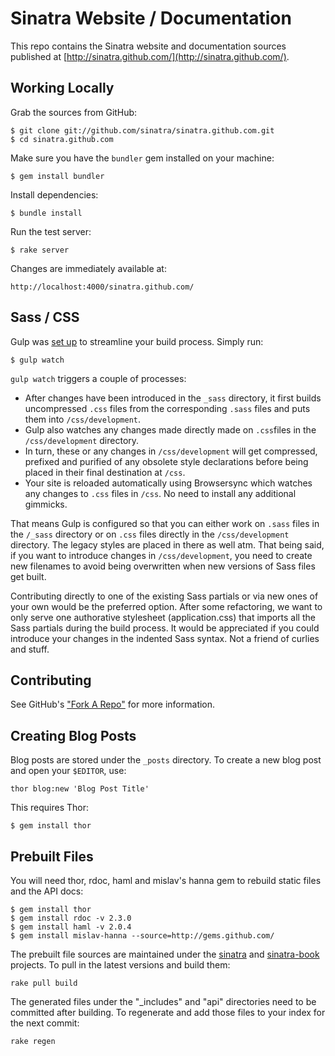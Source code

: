 Sinatra Website / Documentation
===============================

This repo contains the Sinatra website and documentation sources published
at [http://sinatra.github.com/](http://sinatra.github.com/).

Working Locally
---------------

Grab the sources from GitHub:

    $ git clone git://github.com/sinatra/sinatra.github.com.git
    $ cd sinatra.github.com

Make sure you have the `bundler` gem installed on your machine:

    $ gem install bundler

Install dependencies:

    $ bundle install

Run the test server:

    $ rake server

Changes are immediately available at:

    http://localhost:4000/sinatra.github.com/
    

    
Sass / CSS
--------------

Gulp was [set up](https://github.com/sinatra/sinatra.github.com/blob/master/gulpfile.js) to streamline your build process. Simply run:

    $ gulp watch

`gulp watch` triggers a couple of processes:
- After changes have been introduced in the `_sass` directory, it first builds uncompressed `.css` files from the corresponding `.sass` files and puts them into `/css/development`.
- Gulp also watches any changes made directly made on `.css`files in the `/css/development` directory.
- In turn, these or any changes in `/css/development` will get compressed, prefixed and purified of any obsolete style declarations before being placed in their final destination at `/css`.
- Your site is reloaded automatically using Browsersync which watches any changes to `.css` files in `/css`. No need to install any additional gimmicks.

That means Gulp is configured so that you can either work on `.sass` files in the `/_sass` directory or on `.css` files directly in the `/css/development` directory. The legacy styles are placed in there as well atm. That being said, if you want to introduce changes in `/css/development`, you need to create new filenames to avoid being overwritten when new versions of Sass files get built.

Contributing directly to one of the existing Sass partials or via new ones of your own would be the preferred option. After some refactoring, we want to only serve one authorative stylesheet (application.css) that imports all the Sass partials during the build process. It would be appreciated if you could introduce your changes in the indented Sass syntax. Not a friend of curlies and stuff.

Contributing
------------

See GitHub's ["Fork A Repo"](https://help.github.com/articles/fork-a-repo "Forking a project") for more information.

Creating Blog Posts
-------------------

Blog posts are stored under the `_posts` directory. To create a new blog post
and open your `$EDITOR`, use:

    thor blog:new 'Blog Post Title'

This requires Thor:

    $ gem install thor

Prebuilt Files
--------------

You will need thor, rdoc, haml and mislav's hanna gem to rebuild static files
and the API docs:

    $ gem install thor
    $ gem install rdoc -v 2.3.0
    $ gem install haml -v 2.0.4
    $ gem install mislav-hanna --source=http://gems.github.com/

The prebuilt file sources are maintained under the [sinatra](https://github.com/sinatra/sinatra) and
[sinatra-book](https://github.com/sinatra/sinatra-book) projects. To pull in the latest versions and build them:

    rake pull build

The generated files under the "_includes" and "api" directories need to be
committed after building. To regenerate and add those files to your index
for the next commit:

    rake regen
